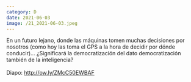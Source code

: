 ```yaml
--- 
category: D 
date: 2021-06-03 
image: /21_2021-06-03.jpeg 
--- 
```


En un futuro lejano, donde las máquinas tomen muchas decisiones por nosotros (como hoy las toma el GPS a la hora de decidir por dónde conducir)... ¿Significará la democratización del dato democratización también de la inteligencia? <br><br>Diapo: http://ow.ly/ZMcC50EWBAF